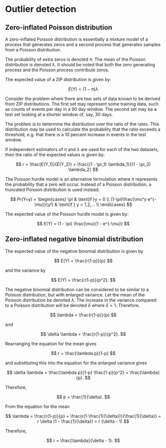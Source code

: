 # Outlier detection

## Zero-inflated Poisson distribution

A zero-inflated Poisson distribution is essentially a mixture model of a process
that generates zeros and a second process that generates samples from a Poisson
distribution.

The probability of extra zeros is denoted $\pi$. The mean of the Poisson
distribution is denoted $\lambda$. It should be noted that both the zero 
generating process and the Poisson process contribute zeros.

The expected value of a ZIP distribution is given by:

$$
E(Y) = (1 - \pi) \lambda
$$

Consider the problem where there are two sets of data known to be derived from
ZIP distributions. The first set may represent some training data, such as
counts of events per day in a 90 day window. The second set may be a test set
looking at a shorter window of, say, 30 days. 

The problem is to determine the distribution over the ratio of the rates. This 
distribution may be used to calculate the probability that the ratio exceeds a 
threshold, e.g. that there is a 10 percent increase in events in the test 
window.

If independent estimators of $\pi$ and $\lambda$ are used for each of the two
datasets, then the ratio of the expected values is given by:

$$
r = \frac{E(Y_1)}{E(Y_2)} = \frac{(1 - \pi_1) \lambda_1}{(1 - \pi_2) \lambda_2}
$$

The Poisson hurdle model is an alternative formulation where $\pi$ represents 
the probability that a zero will occur. Instead of a Poisson distribution, a
truncated Poisson distribution is used instead.

$$
Pr(Y=y) = \begin{cases} 
          \pi & \text{if }y = 0 \\
          (1-\pi)\frac{\mu^y e^{-\mu}}{y!} & \text{if } y = 1,2,... \\
       \end{cases}
$$

The expected value of the Poisson hurdle model is given by:

$$
E(Y) = (1 - \pi) \frac{\mu}{1 - e^{-\mu}}
$$

## Zero-inflated negative binomial distribution

The expected value of the negative binomial distribution is given by

$$
E(Y) = \frac{r(1-p)}{p}
$$

and the variance by

$$
E(Y) = \frac{r(1-p)}{p^2}.
$$

The negative binomial distribution can be considered to be similar to a Poisson distribution, but with enlarged variance. Let the mean of the Poisson distribution be denoted $\lambda$. The increase in the variance compared to a Poisson distribution will be denoted $\delta$ where $\delta > 1$. Therefore,

$$
\lambda = \frac{r(1-p)}{p}
$$

and 

$$
\delta \lambda = \frac{r(1-p)}{p^2}.
$$

Rearranging the equation for the mean gives

$$
r = \frac{\lambda p}{1-p}
$$

and substituting this into the equation for the enlarged variance gives

$$
\delta \lambda = \frac{\lambda p}{1-p} \frac{1-p}{p^2} = \frac{\lambda}{p}.
$$

Therefore,

$$
p = \frac{1}{\delta}.
$$

From the equation for the mean

$$
\lambda = \frac{r(1-p)}{p} = \frac{r(1-\frac{1}{\delta})}{\frac{1}{\delta}} = r \delta (1 - \frac{1}{\delta}) = r (\delta - 1)
$$

Therefore,

$$
r = \frac{\lambda}{\delta - 1}.
$$
